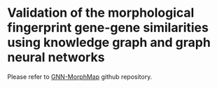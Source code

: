 # Validation of the morphological fingerprint gene-gene similarities using knowledge graph and graph neural networks 

Please refer to [GNN-MorphMap](https://github.com/Evotec-isRD/GNN-MorphMap) github repository. 
